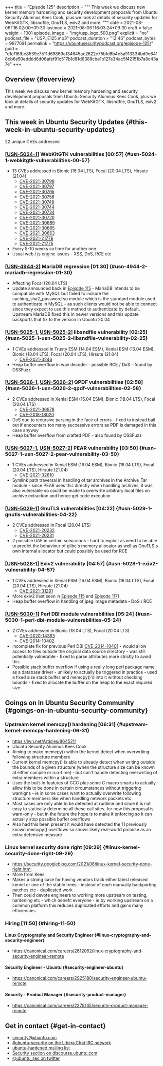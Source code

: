 +++
title = "Episode 125"
description = """
  This week we discuss new kernel memory hardening and security development
  proposals from Ubuntu Security Alumnus Kees Cook, plus we look at details
  of security updates for WebKitGTK, libsndfile, GnuTLS, exiv2 and more.
  """
date = 2021-08-06T16:02:00+09:30
lastmod = 2021-08-06T16:03:24+09:30
draft = false
weight = 1001
episode_image = "img/usp_logo_500.png"
explicit = "no"
podcast_file = "USP_E125.mp3"
podcast_duration = "12:46"
podcast_bytes = 9977091
permalink = "https://ubuntusecuritypodcast.org/episode-125/"
guid = "dfef16fbc8539e7511d69869af34645ac2622c75bfd6b4e5a913334bd9c6418cb6e50edddd6d06afef91c517b1d81d6389cbe1b127a34ac5f42151b7a8c43a7e"
+++

## Overview {#overview}

This week we discuss new kernel memory hardening and security development
proposals from Ubuntu Security Alumnus Kees Cook, plus we look at details
of security updates for WebKitGTK, libsndfile, GnuTLS, exiv2 and more.


## This week in Ubuntu Security Updates {#this-week-in-ubuntu-security-updates}

22 unique CVEs addressed


### [[USN-5024-1](https://ubuntu.com/security/notices/USN-5024-1)] WebKitGTK vulnerabilities [00:57] {#usn-5024-1-webkitgtk-vulnerabilities-00-57}

-   13 CVEs addressed in Bionic (18.04 LTS), Focal (20.04 LTS), Hirsute (21.04)
    -   [CVE-2021-30799](https://ubuntu.com/security/CVE-2021-30799) <!-- medium -->
    -   [CVE-2021-30797](https://ubuntu.com/security/CVE-2021-30797) <!-- medium -->
    -   [CVE-2021-30795](https://ubuntu.com/security/CVE-2021-30795) <!-- medium -->
    -   [CVE-2021-30758](https://ubuntu.com/security/CVE-2021-30758) <!-- medium -->
    -   [CVE-2021-30749](https://ubuntu.com/security/CVE-2021-30749) <!-- medium -->
    -   [CVE-2021-30744](https://ubuntu.com/security/CVE-2021-30744) <!-- medium -->
    -   [CVE-2021-30734](https://ubuntu.com/security/CVE-2021-30734) <!-- medium -->
    -   [CVE-2021-30720](https://ubuntu.com/security/CVE-2021-30720) <!-- medium -->
    -   [CVE-2021-30689](https://ubuntu.com/security/CVE-2021-30689) <!-- medium -->
    -   [CVE-2021-30665](https://ubuntu.com/security/CVE-2021-30665) <!-- medium -->
    -   [CVE-2021-30663](https://ubuntu.com/security/CVE-2021-30663) <!-- medium -->
    -   [CVE-2021-21779](https://ubuntu.com/security/CVE-2021-21779) <!-- medium -->
    -   [CVE-2021-21775](https://ubuntu.com/security/CVE-2021-21775) <!-- medium -->
-   Every 5-10 weeks so time for another one
-   Usual web / js engine issues - XSS, DoS, RCE etc


### [[USN-4944-2](https://ubuntu.com/security/notices/USN-4944-2)] MariaDB regression [01:30] {#usn-4944-2-mariadb-regression-01-30}

-   Affecting Focal (20.04 LTS)
-   Update announced back in [Episode 115](https://ubuntusecuritypodcast.org/episode-115/) - MariaDB intends to be compatible
    with MySQL but failed to include the caching_sha2_password.so module
    which is the standard module used to authenticate in MySQL - as such
    clients would not be able to connect since they expect to use this method
    to authenticate by default. Upstream MariaDB fixed this in newer versions
    and this update backports that fix to the version in Ubuntu 20.04


### [[USN-5025-1](https://ubuntu.com/security/notices/USN-5025-1), [USN-5025-2](https://ubuntu.com/security/notices/USN-5025-2)] libsndfile vulnerability [02:25] {#usn-5025-1-usn-5025-2-libsndfile-vulnerability-02-25}

-   1 CVEs addressed in Trusty ESM (14.04 ESM), Xenial ESM (16.04 ESM), Bionic (18.04 LTS), Focal (20.04 LTS), Hirsute (21.04)
    -   [CVE-2021-3246](https://ubuntu.com/security/CVE-2021-3246) <!-- medium -->
-   Heap buffer overflow in wav decoder - possible RCE / DoS - found by
    OSSFuzz


### [[USN-5026-1](https://ubuntu.com/security/notices/USN-5026-1), [USN-5026-2](https://ubuntu.com/security/notices/USN-5026-2)] QPDF vulnerabilities [02:58] {#usn-5026-1-usn-5026-2-qpdf-vulnerabilities-02-58}

-   2 CVEs addressed in Xenial ESM (16.04 ESM), Bionic (18.04 LTS), Focal (20.04 LTS)
    -   [CVE-2021-36978](https://ubuntu.com/security/CVE-2021-36978) <!-- medium -->
    -   [CVE-2018-18020](https://ubuntu.com/security/CVE-2018-18020) <!-- low -->
-   DoS due to recursive parsing in the face of errors - fixed to instead
    bail out if encounters too many successive errors as PDF is damaged in
    this case anyway
-   Heap buffer overflow from crafted PDF - also found by OSSFuzz


### [[USN-5027-1](https://ubuntu.com/security/notices/USN-5027-1), [USN-5027-2](https://ubuntu.com/security/notices/USN-5027-2)] PEAR vulnerability [03:50] {#usn-5027-1-usn-5027-2-pear-vulnerability-03-50}

-   1 CVEs addressed in Xenial ESM (16.04 ESM), Bionic (18.04 LTS), Focal (20.04 LTS), Hirsute (21.04)
    -   [CVE-2021-32610](https://ubuntu.com/security/CVE-2021-32610) <!-- medium -->
-   Symlink path traversal in handling of tar archives in the Archive_Tar
    module - since PEAR uses this directly when handling archives, it was
    also vulnerable so could be made to overwrite arbitrary local files on
    archive extraction and hence get code execution


### [[USN-5029-1](https://ubuntu.com/security/notices/USN-5029-1)] GnuTLS vulnerabilities [04:22] {#usn-5029-1-gnutls-vulnerabilities-04-22}

-   2 CVEs addressed in Focal (20.04 LTS)
    -   [CVE-2021-20232](https://ubuntu.com/security/CVE-2021-20232) <!-- low -->
    -   [CVE-2021-20231](https://ubuntu.com/security/CVE-2021-20231) <!-- low -->
-   2 possible UAF in certain scenarious - hard to exploit as need to be able
    to predict the behaviour of glibc's memory allocator as well as GnuTLS's
    own internal allocator but could possibly be used for RCE


### [[USN-5028-1](https://ubuntu.com/security/notices/USN-5028-1)] Exiv2 vulnerability [04:57] {#usn-5028-1-exiv2-vulnerability-04-57}

-   1 CVEs addressed in Xenial ESM (16.04 ESM), Bionic (18.04 LTS), Focal (20.04 LTS), Hirsute (21.04)
    -   [CVE-2021-31291](https://ubuntu.com/security/CVE-2021-31291) <!-- medium -->
-   More exiv2 (last seen in [Episode 115](https://ubuntusecuritypodcast.org/episode-115/) and [Episode 117](https://ubuntusecuritypodcast.org/episode-117/))
-   Heap buffer overflow in handling of jpeg image metadata - DoS / RCE


### [[USN-5030-1](https://ubuntu.com/security/notices/USN-5030-1)] Perl DBI module vulnerabilities [05:24] {#usn-5030-1-perl-dbi-module-vulnerabilities-05-24}

-   2 CVEs addressed in Bionic (18.04 LTS), Focal (20.04 LTS)
    -   [CVE-2020-14393](https://ubuntu.com/security/CVE-2020-14393) <!-- low -->
    -   [CVE-2014-10402](https://ubuntu.com/security/CVE-2014-10402) <!-- medium -->
-   Incomplete fix for previous Perl DBI [CVE-2014-10401](https://ubuntu.com/security/CVE-2014-10401) - would allow access
    to files outside the original data source directory - was still
    potentially vulnerable - fixed to parse attributes more strictly to avoid
    this
-   Possible stack buffer overflow if using a really long perl package name
    as a database driver - unlikely to actually be triggered in practice -
    used a fixed size stack buffer and memcpy()'d into it without checking
    bounds - fixed to allocate the buffer on the heap to the exact required
    size


## Goings on in Ubuntu Security Community {#goings-on-in-ubuntu-security-community}


### Upstream kernel memcpy() hardening [06:31] {#upstream-kernel-memcpy-hardening-06-31}

-   <https://lwn.net/Articles/864521/>
-   Ubuntu Security Alumnus Kees Cook
-   Aiming to make memcpy() within the kernel detect when
    overwriting following structure members
-   Current kernel memcpy() is able to already detect when writing outside
    the bounds of a given structure (when the structure size can be known at
    either compile or run-time) - but can't handle detecting overwriting of
    extra members within a structure
-   Uses the built-in features of GCC plus some C macro smarts to actually
    allow this to be done in certain circumstances without triggering
    warnigns - ie in some cases want to actually overwrite following
    structure members like when handling network packets etc
-   Most cases are only able to be detected at runtime and since it is not
    easy to statically determine all these call sites, for now this proposal
    is warn-only - but in the future the hope is to make it enforcing so it
    can actually stop possible buffer overflows
-   Also had this been present it would have detected the 11 previously known
    memcpy() overflows so shows likely real-world promise as an extra
    defensive measure


### Linux kernel security done right [09:29] {#linux-kernel-security-done-right-09-29}

-   <https://security.googleblog.com/2021/08/linux-kernel-security-done-right.html>
-   More from Kees
-   Makes a strong case for having vendors track either latest released
    kernel or one of the stable trees - instead of each manually backporting
    patches etc - duplicated work
-   Then could devote engineers to working more upstream on testing,
    hardening etc - which benefit everyone - ie by working upstream on a
    common platform this reduces duplicated efforts and gains many
    efficiencies


### Hiring [11:50] {#hiring-11-50}


#### Linux Cryptography and Security Engineer {#linux-cryptography-and-security-engineer}

-   <https://canonical.com/careers/2612092/linux-cryptography-and-security-engineer-remote>


#### Security Engineer - Ubuntu {#security-engineer-ubuntu}

-   <https://canonical.com/careers/2925180/security-engineer-ubuntu-remote>


#### Security - Product Manager {#security-product-manager}

-   <https://canonical.com/careers/2278145/security-product-manager-remote>


## Get in contact {#get-in-contact}

-   [security@ubuntu.com](mailto:security@ubuntu.com)
-   [#ubuntu-security on the Libera.Chat IRC network](https://libera.chat)
-   [ubuntu-hardened mailing list](https://lists.ubuntu.com/mailman/listinfo/ubuntu-hardened)
-   [Security section on discourse.ubuntu.com](https://discourse.ubuntu.com/c/security)
-   [@ubuntu\_sec on twitter](https://twitter.com/ubuntu%5Fsec)
